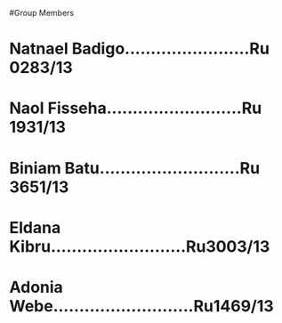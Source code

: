 #Group Members

# Natnael Badigo........................Ru 0283/13
# Naol Fisseha..........................Ru 1931/13
# Biniam Batu...........................Ru 3651/13
# Eldana Kibru..........................Ru3003/13
# Adonia Webe...........................Ru1469/13
